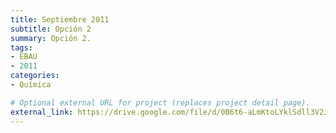 ```yaml
---
title: Septiembre 2011
subtitle: Opción 2
summary: Opción 2.
tags:
- EBAU
- 2011
categories:
- Química

# Optional external URL for project (replaces project detail page).
external_link: https://drive.google.com/file/d/0B6t6-aLmKtoLYklSdll3V2JPQ3M/view
---
```

